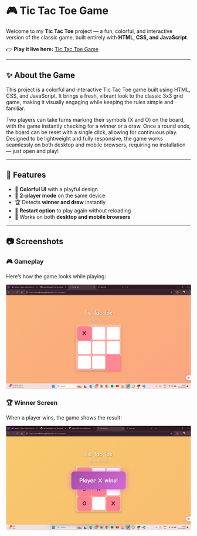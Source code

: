 # 🎮 Tic Tac Toe Game

Welcome to my **Tic Tac Toe** project — a fun, colorful, and interactive version of the classic game, built entirely with **HTML, CSS, and JavaScript**.  

👉 **Play it live here:** [Tic Tac Toe Game](https://samidhhaaaa.github.io/tic-tac-toe-game/)

---

## ✨ About the Game 
This project is a colorful and interactive Tic Tac Toe game built using HTML, CSS, and JavaScript. It brings a fresh, vibrant look to the classic 3x3 grid game, making it visually engaging while keeping the rules simple and familiar.

Two players can take turns marking their symbols (X and O) on the board, with the game instantly checking for a winner or a draw. Once a round ends, the board can be reset with a single click, allowing for continuous play. Designed to be lightweight and fully responsive, the game works seamlessly on both desktop and mobile browsers, requiring no installation — just open and play!

---

## 🚀 Features
- 🎨 **Colorful UI** with a playful design  
- 👥 **2-player mode** on the same device  
- 🏆 Detects **winner and draw** instantly  
- 🔄 **Restart option** to play again without reloading  
- 📱 Works on both **desktop and mobile browsers**  

---

## 📷 Screenshots

### 🎮 Gameplay
Here’s how the game looks while playing:

![Gameplay Screenshot](gameplay.png)

### 🏆 Winner Screen
When a player wins, the game shows the result:

![Winner Screenshot](winner.png)

